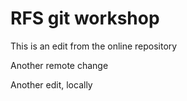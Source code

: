 # RFS git workshop

This is an edit from the online repository

Another remote change 

Another edit, locally
